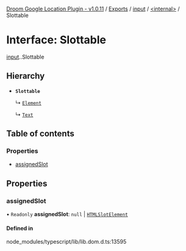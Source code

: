 [Droom Google Location Plugin - v1.0.11](../README.md) / [Exports](../modules.md) / [input](../modules/input.md) / [<internal\>](../modules/input._internal_.md) / Slottable

# Interface: Slottable

[input](../modules/input.md).[<internal>](../modules/input._internal_.md).Slottable

## Hierarchy

- **`Slottable`**

  ↳ [`Element`](input._internal_.Element.md)

  ↳ [`Text`](input._internal_.Text.md)

## Table of contents

### Properties

- [assignedSlot](input._internal_.Slottable.md#assignedslot)

## Properties

### assignedSlot

• `Readonly` **assignedSlot**: ``null`` \| [`HTMLSlotElement`](../modules/input._internal_.md#htmlslotelement)

#### Defined in

node_modules/typescript/lib/lib.dom.d.ts:13595
